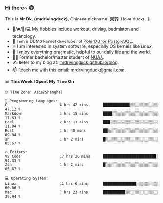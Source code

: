 ### Hi there~ 😎

This is **Mr Dk. (mrdrivingduck)**, Chinese nickname: **棠羽**. I love ducks. 🦆

- 💪/🚘/🏸/💻 My Hobbies include workout, driving, badminton and technology.
- 🍊 I am a DBMS kernel developer of [PolarDB for PostgreSQL](https://github.com/ApsaraDB/PolarDB-for-PostgreSQL).
- 🔥 I am interested in system software, especially OS kernels like *Linux*.
- 🔧 I enjoy everything pragmatic, helpful to our daily life and the world.
- 👨‍🎓 Former bachelor/master student of [NUAA](https://en.wikipedia.org/wiki/Nanjing_University_of_Aeronautics_and_Astronautics).
- ✍ Refer to my blog at: [mrdrivingduck.github.io/blog](https://mrdrivingduck.github.io/blog/).
- 📫 Reach me with this email: [mrdrivingduck@gmail.com](mailto:mrdrivingduck@gmail.com).

<!--START_SECTION:waka-->
📊 **This Week I Spent My Time On** 

```text
🕑︎ Time Zone: Asia/Shanghai

💬 Programming Languages: 
C                        8 hrs 42 mins       ████████████░░░░░░░░░░░░░   47.12 % 
Markdown                 3 hrs 15 mins       ████░░░░░░░░░░░░░░░░░░░░░   17.63 % 
Perl                     2 hrs 11 mins       ███░░░░░░░░░░░░░░░░░░░░░░   11.84 % 
Rust                     1 hr 40 mins        ██░░░░░░░░░░░░░░░░░░░░░░░   09.04 % 
sh                       1 hr 2 mins         █░░░░░░░░░░░░░░░░░░░░░░░░   05.67 % 

🔥 Editors: 
VS Code                  17 hrs 26 mins      ████████████████████████░   94.33 % 
Zsh                      1 hr 2 mins         █░░░░░░░░░░░░░░░░░░░░░░░░   05.67 % 

💻 Operating System: 
Linux                    11 hrs 6 mins       ███████████████░░░░░░░░░░   60.06 % 
Mac                      7 hrs 23 mins       ██████████░░░░░░░░░░░░░░░   39.94 % 
```


<!--END_SECTION:waka-->

<!-- ![Mr Dk.'s GitHub Stats](https://github-readme-stats.vercel.app/api?username=mrdrivingduck&count_private&show_icons=true&theme=buefy) -->

<!-- ![Most Used Languages](https://github-readme-stats.vercel.app/api/top-langs/?username=mrdrivingduck&exclude_repo=mips32-CPU,snort-tcp-socket&theme=buefy&layout=compact&langs_count=10) -->


<!--
**mrdrivingduck/mrdrivingduck** is a ✨ _special_ ✨ repository because its `README.md` (this file) appears on your GitHub profile.

Here are some ideas to get you started:

- 🔭 I’m currently working on ...
- 🌱 I’m currently learning ...
- 👯 I’m looking to collaborate on ...
- 🤔 I’m looking for help with ...
- 💬 Ask me about ...
- 📫 How to reach me: ...
- 😄 Pronouns: ...
- ⚡ Fun fact: ...
-->
